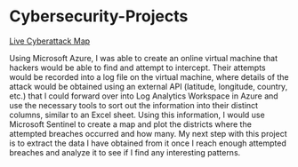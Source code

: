 # Cybersecurity-Projects
[Live Cyberattack Map](https://portal.azure.com/#blade/AppInsightsExtension/WorkbookViewerBlade/ComponentId/%2Fsubscriptions%2F4745f65b-a81d-432c-b379-420e75bf956e%2Fresourcegroups%2Fhoneypotlab%2Fproviders%2Fmicrosoft.operationalinsights%2Fworkspaces%2Flaw-honeypot1/ConfigurationId/%2Fsubscriptions%2F4745f65b-a81d-432c-b379-420e75bf956e%2Fresourcegroups%2Fhoneypotlab%2Fproviders%2Fmicrosoft.insights%2Fworkbooks%2Ff5e747ae-4922-4230-854b-196859b00046/Type/sentinel/WorkbookTemplateName/Honeypot%20Breach%20Attempt%20Map)

Using Microsoft Azure, I was able to create an online virtual machine that hackers would be able to find and attempt to intercept. Their attempts would be recorded into a log file on the virtual machine, where details of the attack would be obtained using an external API (latitude, longitude, country, etc.) that I could forward over into Log Analytics Workspace in Azure and use the necessary tools to sort out the information into their distinct columns, similar to an Excel sheet. Using this information, I would use Microsoft Sentinel to create a map and plot the districts where the attempted breaches occurred and how many. My next step with this project is to extract the data I have obtained from it once I reach enough attempted breaches and analyze it to see if I find any interesting patterns.
